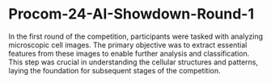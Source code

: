 # Procom-24-AI-Showdown-Round-1
In the first round of the competition, participants were tasked with analyzing microscopic cell images. The primary objective was to extract essential features from these images to enable further analysis and classification. This step was crucial in understanding the cellular structures and patterns, laying the foundation for subsequent stages of the competition. 
